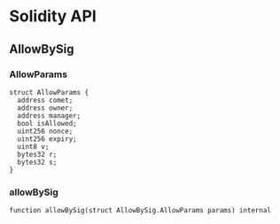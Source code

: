 # Solidity API

## AllowBySig

### AllowParams

```solidity
struct AllowParams {
  address comet;
  address owner;
  address manager;
  bool isAllowed;
  uint256 nonce;
  uint256 expiry;
  uint8 v;
  bytes32 r;
  bytes32 s;
}
```

### allowBySig

```solidity
function allowBySig(struct AllowBySig.AllowParams params) internal
```

